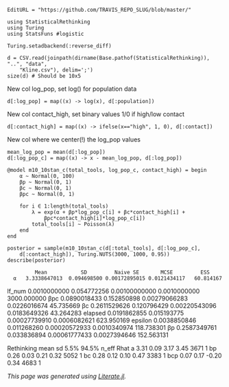 ```@meta
EditURL = "https://github.com/TRAVIS_REPO_SLUG/blob/master/"
```

```@example m10.10stan.c
using StatisticalRethinking
using Turing
using StatsFuns #logistic

Turing.setadbackend(:reverse_diff)

d = CSV.read(joinpath(dirname(Base.pathof(StatisticalRethinking)), "..", "data",
    "Kline.csv"), delim=';')
size(d) # Should be 10x5
```

New col log_pop, set log() for population data

```@example m10.10stan.c
d[:log_pop] = map((x) -> log(x), d[:population])
```

New col contact_high, set binary values 1/0 if high/low contact

```@example m10.10stan.c
d[:contact_high] = map((x) -> ifelse(x=="high", 1, 0), d[:contact])
```

New col where we center(!) the log_pop values

```@example m10.10stan.c
mean_log_pop = mean(d[:log_pop])
d[:log_pop_c] = map((x) -> x - mean_log_pop, d[:log_pop])

@model m10_10stan_c(total_tools, log_pop_c, contact_high) = begin
    α ~ Normal(0, 100)
    βp ~ Normal(0, 1)
    βc ~ Normal(0, 1)
    βpc ~ Normal(0, 1)

    for i ∈ 1:length(total_tools)
        λ = exp(α + βp*log_pop_c[i] + βc*contact_high[i] +
            βpc*contact_high[i]*log_pop_c[i])
        total_tools[i] ~ Poisson(λ)
    end
end

posterior = sample(m10_10stan_c(d[:total_tools], d[:log_pop_c],
    d[:contact_high]), Turing.NUTS(3000, 1000, 0.95))
describe(posterior)
```

             Mean           SD         Naive SE       MCSE         ESS
      α   3.3338647013  0.094698500 0.00172895015 0.0121434117   60.814167
 lf_num   0.0010000000  0.054772256 0.00100000000 0.0010000000 3000.000000
    βpc   0.0890018433  0.152850898 0.00279066283 0.0226016674   45.735669
     βc   0.2611529626  0.120796429 0.00220543096 0.0183649326   43.264283
elapsed   0.0191862855  0.015193775 0.00027739910 0.0006082621  623.950169
epsilon   0.0038850846  0.011268260 0.00020572933 0.0010340974  118.738301
     βp   0.2587349761  0.033836894 0.00061777433 0.0027394646  152.563131

Rethinking
   mean   sd  5.5% 94.5% n_eff Rhat
a   3.31 0.09  3.17  3.45  3671    1
bp  0.26 0.03  0.21  0.32  5052    1
bc  0.28 0.12  0.10  0.47  3383    1
bcp 0.07 0.17 -0.20  0.34  4683    1

*This page was generated using [Literate.jl](https://github.com/fredrikekre/Literate.jl).*

